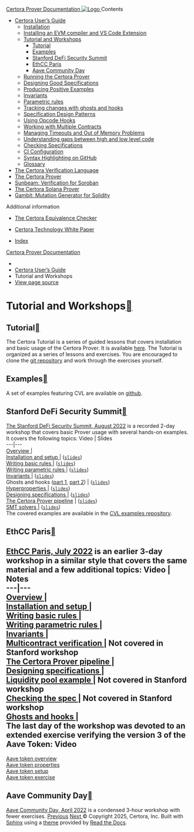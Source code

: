 [ Certora Prover Documentation ![Logo](https://docs.certora.com/en/latest/_static/Certora_Logo_Black.svg) ](https://docs.certora.com/en/latest/index.html)
Contents
  * [Certora User’s Guide](https://docs.certora.com/en/latest/docs/user-guide/index.html)
    * [Installation](https://docs.certora.com/en/latest/docs/user-guide/install.html)
    * [Installing an EVM compiler and VS Code Extension](https://docs.certora.com/en/latest/docs/user-guide/install_evm_compiler.html)
    * [Tutorial and Workshops](https://docs.certora.com/en/latest/docs/user-guide/tutorials.html)
      * [Tutorial](https://docs.certora.com/en/latest/docs/user-guide/tutorials.html#tutorial)
      * [Examples](https://docs.certora.com/en/latest/docs/user-guide/tutorials.html#examples)
      * [Stanford DeFi Security Summit](https://docs.certora.com/en/latest/docs/user-guide/tutorials.html#stanford-defi-security-summit)
      * [EthCC Paris](https://docs.certora.com/en/latest/docs/user-guide/tutorials.html#ethcc-paris)
      * [Aave Community Day](https://docs.certora.com/en/latest/docs/user-guide/tutorials.html#aave-community-day)
    * [Running the Certora Prover](https://docs.certora.com/en/latest/docs/user-guide/running.html)
    * [Designing Good Specifications](https://docs.certora.com/en/latest/docs/user-guide/properties/index.html)
    * [Producing Positive Examples](https://docs.certora.com/en/latest/docs/user-guide/satisfy.html)
    * [Invariants](https://docs.certora.com/en/latest/docs/user-guide/invariants.html)
    * [Parametric rules](https://docs.certora.com/en/latest/docs/user-guide/parametric.html)
    * [Tracking changes with ghosts and hooks](https://docs.certora.com/en/latest/docs/user-guide/ghosts.html)
    * [Specification Design Patterns](https://docs.certora.com/en/latest/docs/user-guide/patterns/index.html)
    * [Using Opcode Hooks](https://docs.certora.com/en/latest/docs/user-guide/opcodes.html)
    * [Working with Multiple Contracts](https://docs.certora.com/en/latest/docs/user-guide/multicontract/index.html)
    * [Managing Timeouts and Out of Memory Problems](https://docs.certora.com/en/latest/docs/user-guide/out-of-resources/index.html)
    * [Understanding gaps between high and low level code](https://docs.certora.com/en/latest/docs/user-guide/gaps.html)
    * [Checking Specifications](https://docs.certora.com/en/latest/docs/user-guide/checking.html)
    * [CI Configuration](https://docs.certora.com/en/latest/docs/user-guide/ci.html)
    * [Syntax Highlighting on GitHub](https://docs.certora.com/en/latest/docs/user-guide/github_highlighting.html)
    * [Glossary](https://docs.certora.com/en/latest/docs/user-guide/glossary.html)
  * [The Certora Verification Language](https://docs.certora.com/en/latest/docs/cvl/index.html)
  * [The Certora Prover](https://docs.certora.com/en/latest/docs/prover/index.html)
  * [Sunbeam: Verification for Soroban](https://docs.certora.com/en/latest/docs/sunbeam/index.html)
  * [The Certora Solana Prover](https://docs.certora.com/en/latest/docs/solana/index.html)
  * [Gambit: Mutation Generator for Solidity](https://docs.certora.com/en/latest/docs/gambit/index.html)


Additional information
  * [The Certora Equivalence Checker](https://docs.certora.com/en/latest/docs/equiv-check/index.html)
  * [Certora Technology White Paper](https://docs.certora.com/en/latest/docs/whitepaper/index.html)


  * [Index](https://docs.certora.com/en/latest/genindex.html)


[Certora Prover Documentation](https://docs.certora.com/en/latest/index.html)
  * [](https://docs.certora.com/en/latest/index.html)
  * [Certora User’s Guide](https://docs.certora.com/en/latest/docs/user-guide/index.html)
  * Tutorial and Workshops
  * [ View page source](https://docs.certora.com/en/latest/_sources/docs/user-guide/tutorials.md.txt)


# Tutorial and Workshops[](https://docs.certora.com/en/latest/docs/user-guide/tutorials.html#tutorial-and-workshops "Link to this heading")
## Tutorial[](https://docs.certora.com/en/latest/docs/user-guide/tutorials.html#tutorial "Link to this heading")
The Certora Tutorial is a series of guided lessons that covers installation and basic usage of the Certora Prover.
It is available [here](https://docs.certora.com/projects/tutorials).
The Tutorial is organized as a series of lessons and exercises. You are encouraged to clone the [git repository](https://github.com/Certora/tutorials-code) and work through the exercises yourself.
## Examples[](https://docs.certora.com/en/latest/docs/user-guide/tutorials.html#examples "Link to this heading")
A set of examples featuring CVL are available on [github](https://github.com/Certora/Examples).
## Stanford DeFi Security Summit[](https://docs.certora.com/en/latest/docs/user-guide/tutorials.html#stanford-defi-security-summit "Link to this heading")
[The Stanford DeFi Security Summit, August 2022](https://www.youtube.com/playlist?list=PLKtu7wuOMP9Wp_O8kylKbtFYgM8HVTGIA) is a recorded 2-day workshop that covers basic Prover usage with several hands-on examples. It covers the following topics:
Video | Slides  
---|---  
[Overview ](https://youtu.be/1bbI-i2Y0BA) |   
[Installation and setup ](https://youtu.be/siEDkMNbl5o) | ([`slides`](https://docs.certora.com/en/latest/_downloads/5b01f3549271d3828006c2a611e29c4e/02-setup.pdf))  
[Writing basic rules ](https://youtu.be/siEDkMNbl5o?t=1076) | ([`slides`](https://docs.certora.com/en/latest/_downloads/268bf797ccddc7df3b4a7393e150cee3/03-rules.pdf))  
[Writing parametric rules ](https://youtu.be/siEDkMNbl5o?t=2840) | ([`slides`](https://docs.certora.com/en/latest/_downloads/0b224e7bf801b01ec6405fd16e85b86e/04-parametric.pdf))  
[Invariants ](https://youtu.be/gkK3KeD7AQw) | ([`slides`](https://docs.certora.com/en/latest/_downloads/dfde1c098cbf5480a6c7c3b4c7c254bd/05-invariants.pdf))  
Ghosts and hooks ([part 1](https://youtu.be/gkK3KeD7AQw?t=2993), [part 2](https://youtu.be/fHHVoRNocdE)) | ([`slides`](https://docs.certora.com/en/latest/_downloads/5c9e390835b183a0f181aa9f4345b353/06-ghosts.pdf))  
[Hyperproperties ](https://youtu.be/DcbBSab3s3E?t=80) | ([`slides`](https://docs.certora.com/en/latest/_downloads/b03ef9216c924c7d43ace2cbfb9c5d44/07-hyperproperties.pdf))  
[Designing specifications ](https://youtu.be/DcbBSab3s3E?t=374) | ([`slides`](https://docs.certora.com/en/latest/_downloads/261821f49e09d1527573ae9858995527/08-design.pdf))  
[The Certora Prover pipeline](https://youtu.be/vg6da3A7lSs) | ([`slides`](https://docs.certora.com/en/latest/_downloads/7ef350bb9818a0b10467fa47e9e22877/09-pipeline.pdf))  
[SMT solvers ](https://youtu.be/9QuS_8cL91w) | ([`slides`](https://docs.certora.com/en/latest/_downloads/c76664d62417cfcd2e962a8ab82f8d0f/10-smt.pdf))  
The covered examples are available in the [CVL examples repository](https://github.com/Certora/Examples).
## EthCC Paris[](https://docs.certora.com/en/latest/docs/user-guide/tutorials.html#ethcc-paris "Link to this heading")
[EthCC Paris, July 2022](https://www.youtube.com/playlist?list=PLKtu7wuOMP9XHbjAevkw2nL29YMubqEFj) is an earlier 3-day workshop in a similar style that covers the same material and a few additional topics:
Video | Notes  
---|---  
[Overview ](https://www.youtube.com/watch?v=sdEfc-58CUE&amp;list=PLKtu7wuOMP9XHbjAevkw2nL29YMubqEFj&amp;index=1&amp;t=1s) |   
[Installation and setup ](https://www.youtube.com/watch?v=CwCX0TuDfTE&amp;list=PLKtu7wuOMP9XHbjAevkw2nL29YMubqEFj&amp;index=2&amp;t=2s) |   
[Writing basic rules ](https://www.youtube.com/watch?v=66Gjzgl87L8&amp;list=PLKtu7wuOMP9XHbjAevkw2nL29YMubqEFj&amp;index=3&amp;t=21s) |   
[Writing parametric rules ](https://www.youtube.com/watch?v=gMjELxgMY30&amp;list=PLKtu7wuOMP9XHbjAevkw2nL29YMubqEFj&amp;index=4&amp;t=534s) |   
[Invariants ](https://www.youtube.com/watch?v=VqboepMVbg4&amp;list=PLKtu7wuOMP9XHbjAevkw2nL29YMubqEFj&amp;index=5&amp;t=2s) |   
[Multicontract verification ](https://www.youtube.com/watch?v=WR8eAQZzd8Y&amp;list=PLKtu7wuOMP9XHbjAevkw2nL29YMubqEFj&amp;index=6) | Not covered in Stanford workshop  
[The Certora Prover pipeline ](https://www.youtube.com/watch?v=jAiBUebBs88&amp;list=PLKtu7wuOMP9XHbjAevkw2nL29YMubqEFj&amp;index=7) |   
[Designing specifications ](https://www.youtube.com/watch?v=f3K-68k7vig&amp;list=PLKtu7wuOMP9XHbjAevkw2nL29YMubqEFj&amp;index=8) |   
[Liquidity pool example ](https://www.youtube.com/watch?v=GLGXQSaE5b4&amp;list=PLKtu7wuOMP9XHbjAevkw2nL29YMubqEFj&amp;index=9) | Not covered in Stanford workshop  
[Checking the spec ](https://www.youtube.com/watch?v=csTe6ub3Jwg&amp;list=PLKtu7wuOMP9XHbjAevkw2nL29YMubqEFj&amp;index=10) | Not covered in Stanford workshop  
[Ghosts and hooks ](https://www.youtube.com/watch?v=NQ1ZQnlYFOQ&amp;list=PLKtu7wuOMP9XHbjAevkw2nL29YMubqEFj&amp;index=11) |   
The last day of the workshop was devoted to an extended exercise verifying the version 3 of the Aave Token:
Video  
---  
[Aave token overview ](https://www.youtube.com/watch?v=BGdHsvQMmy8&amp;list=PLKtu7wuOMP9XHbjAevkw2nL29YMubqEFj&amp;index=12&amp;t=1618s)  
[Aave token properties ](https://www.youtube.com/watch?v=_YW-uReng44&amp;list=PLKtu7wuOMP9XHbjAevkw2nL29YMubqEFj&amp;index=13&amp;t=25s)  
[Aave token setup ](https://www.youtube.com/watch?v=Epe90JSmNqc&amp;list=PLKtu7wuOMP9XHbjAevkw2nL29YMubqEFj&amp;index=14)  
[Aave token exercise ](https://www.youtube.com/watch?v=IPasjUOFUdA&amp;list=PLKtu7wuOMP9XHbjAevkw2nL29YMubqEFj&amp;index=15)  
## Aave Community Day[](https://docs.certora.com/en/latest/docs/user-guide/tutorials.html#aave-community-day "Link to this heading")
[Aave Community Day, April 2022](https://www.youtube.com/playlist?list=PLKtu7wuOMP9WOLJNPafbrd0lehfc7yxso) is a condensed 3-hour workshop with fewer exercises.
[ Previous](https://docs.certora.com/en/latest/docs/user-guide/install_evm_compiler.html "Installing an EVM compiler and VS Code Extension") [Next ](https://docs.certora.com/en/latest/docs/user-guide/running.html "Running the Certora Prover")
© Copyright 2025, Certora, Inc.
Built with [Sphinx](https://www.sphinx-doc.org/) using a [theme](https://github.com/readthedocs/sphinx_rtd_theme) provided by [Read the Docs](https://readthedocs.org). 
